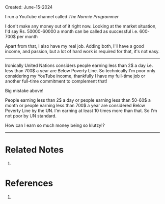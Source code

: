 Created: June-15-2024

I run a YouTube channel called *The Normie Programmer*

I don't make any money out of it right now. Looking at the market situation, I'd say Rs. 50000-60000 a month can be called as successful i.e. 600-700$ per month

Apart from that, I also have my real job. Adding both, I'll have a good income, and passion, but a lot of hard work is required for that, it's not easy.

___

Ironically United Nations considers people earning less than 2$ a day i.e. less than 700$ a year are Below Poverty Line. So technically I'm poor only considering my YouTube income, thankfully I have my full-time job or another full-time commitment to complement that!

Big mistake above!

People earning less than 2$ a day or people earning less than 50-60$ a month or people earning less than 700$ a year are considered Below Poverty Line by the UN. I'm earning at least 10 times more than that. So I'm not poor by UN standard.

How can I earn so much money being so klutzy!?

___

# Related Notes

1. 
# References

1. 